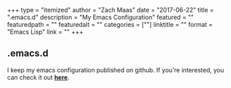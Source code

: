 +++
type = "itemized"
author = "Zach Maas"
date = "2017-06-22"
title = ".emacs.d"
description = "My Emacs Configuration"
featured = ""
featuredpath = ""
featuredalt = ""
categories = [""]
linktitle = ""
format = "Emacs Lisp"
link = ""
+++

## .emacs.d

I keep my emacs configuration published on github. If you're interested, you can check it out **[here](https://github.com/zmaas/.emacs.d)**.
